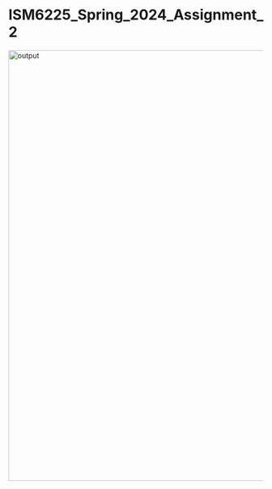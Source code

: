 # ISM6225_Spring_2024_Assignment_2
<img width="851" alt="output" src="https://github.com/user-attachments/assets/054cf2bd-f0e8-4824-8839-f97feb90884b">
